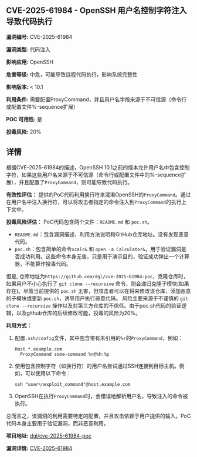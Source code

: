 ## CVE-2025-61984 - OpenSSH 用户名控制字符注入导致代码执行

**漏洞编号:** CVE-2025-61984

**漏洞类型:** 代码注入

**影响应用:** OpenSSH

**危害等级:** 中危，可能导致远程代码执行，影响系统完整性

**影响版本:** < 10.1

**利用条件:** 需要配置ProxyCommand，并且用户名字段来源于不可信源（命令行或配置文件%-sequence扩展）

**POC 可用性:** 是

**投毒风险:** 20%

## 详情

根据CVE-2025-61984的描述，OpenSSH 10.1之前的版本允许用户名中包含控制字符，如果这些用户名来源于不可信源（命令行或配置文件中的%-sequence扩展），并且配置了`ProxyCommand`，则可能导致代码执行。

**有效性评估：**
提供的PoC代码利用换行符来混淆OpenSSH的`ProxyCommand`。通过在用户名中注入换行符，可以将攻击者指定的命令注入到`ProxyCommand`的执行上下文中。

**投毒风险评估：**
PoC代码包含两个文件：`README.md` 和 `poc.sh`。
*   `README.md`：包含漏洞描述、利用方法说明和GitHub仓库地址。没有发现恶意代码。
*   `poc.sh`：包含简单的命令`xcalc&` 和 `open -a Calculator&`，用于验证漏洞是否成功利用。这些命令本身无害，只是用于演示目的，验证成功弹出一个计算器，不能算作投毒代码。

但是, 仓库地址为`https://github.com/dgl/cve-2025-61984-poc`，克隆仓库时，如果用户不小心执行了 `git clone --recursive` 命令，则会递归克隆子模块(如果存在)。尽管当前提供的 `poc.sh` 无害，但攻击者可以在将来修改该仓库，添加恶意的子模块或更新 `poc.sh`，诱导用户执行恶意代码。 风险主要来源于不谨慎的 `git clone --recursive` 操作以及对第三方仓库的不信任。由于poc.sh代码的验证逻辑，以及github仓库的后续修改可能，投毒的风险为20%。

**利用方式：**
1.  配置`.ssh/config`文件，其中包含带有未引用的`%r`的`ProxyCommand`，例如：
    ```
    Host *.example.com
      ProxyCommand some-command %r@%h:%p
    ```
2.  使用包含控制字符（如换行符）的用户名尝试通过SSH连接到目标主机。例如，可以使用以下命令：
    ```
    ssh "user\nexploit_command"@host.example.com
    ```
3.  OpenSSH在执行`ProxyCommand`时，会错误地解析用户名，导致注入的命令被执行。

总而言之，该漏洞的利用需要特定的配置，并且攻击依赖于用户提供的输入。PoC代码本身主要用于验证漏洞，而非恶意利用。

**项目地址:** [dgl/cve-2025-61984-poc](https://github.com/dgl/cve-2025-61984-poc)

**漏洞详情:** [CVE-2025-61984](https://nvd.nist.gov/vuln/detail/CVE-2025-61984)